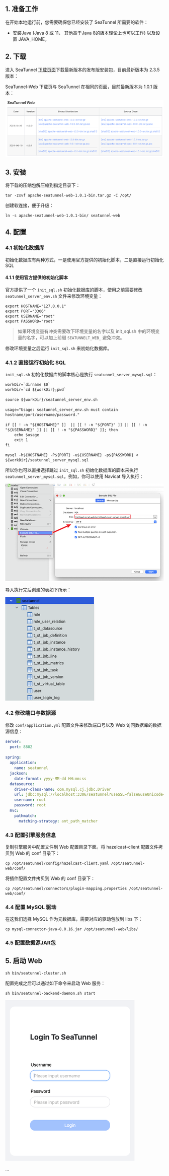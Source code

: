 ## 1. 准备工作

在开始本地运行前，您需要确保您已经安装了 SeaTunnel 所需要的软件：
- 安装Java (Java 8 或 11， 其他高于Java 8的版本理论上也可以工作) 以及设置 JAVA_HOME。

## 2. 下载

进入 SeaTunnel [下载页面](https://seatunnel.apache.org/download)下载最新版本的发布版安装包，目前最新版本为 2.3.5 版本：

SeaTunnel-Web 下载页与 SeaTunnel 在相同的页面，目前最新版本为 1.0.1 版本：

![](img-seatunnel-web-setup-1.png)

## 3. 安装

将下载的压缩包解压缩到指定目录下：
```
tar -zxvf apache-seatunnel-web-1.0.1-bin.tar.gz -C /opt/
```

创建软连接，便于升级：
```
ln -s apache-seatunnel-web-1.0.1-bin/ seatunnel-web
```

## 4. 配置

### 4.1 初始化数据库

初始化数据库有两种方式，一是使用官方提供的初始化脚本，二是直接运行初始化 SQL

#### 4.1.1 使用官方提供的初始化脚本

官方提供了一个 `init_sql.sh` 初始化数据库的脚本，使用之前需要修改 `seatunnel_server_env.sh` 文件来修改环境变量：
```shell
export HOSTNAME="127.0.0.1"
export PORT="3306"
export USERNAME="root"
export PASSWORD="root"
```
> 如果环境变量有冲突需要改下环境变量的名字以及 init_sql.sh 中的环境变量的名字，可以加上前缀 `SEATUNNELT_WEB_` 避免冲突。

修改环境变量之后运行 `init_sql.sh` 来初始化数据库。

### 4.1.2 直接运行初始化 SQL

`init_sql.sh` 初始化数据库的脚本核心是执行 `seatunnel_server_mysql.sql`：
```shell
workDir=`dirname $0`
workDir=`cd ${workDir};pwd`

source ${workDir}/seatunnel_server_env.sh

usage="Usage: seatunnel_server_env.sh must contain hostname/port/username/password."

if [[ ! -n "${HOSTNAME}" ]]  || [[ ! -n "${PORT}" ]] || [[ ! -n "${USERNAME}" ]] || [[ ! -n "${PASSWORD}" ]]; then
    echo $usage
    exit 1
fi

mysql -h${HOSTNAME} -P${PORT} -u${USERNAME} -p${PASSWORD} < ${workDir}/seatunnel_server_mysql.sql
```
所以你也可以直接选择跳过 `init_sql.sh` 初始化数据库的脚本来执行 `seatunnel_server_mysql.sql`。例如，你可以使用 Navicat 导入执行：

![](img-seatunnel-web-setup-2.png)

导入执行完后创建的表如下所示：

![](img-seatunnel-web-setup-3.png)

### 4.2 修改端口与数据源

修改 `conf/application.yml` 配置文件来修改端口号以及 Web 访问数据库的数据源信息：
```yml
server:
  port: 8802

spring:
  application:
    name: seatunnel
  jackson:
    date-format: yyyy-MM-dd HH:mm:ss
  datasource:
    driver-class-name: com.mysql.cj.jdbc.Driver
    url: jdbc:mysql://localhost:3306/seatunnel?useSSL=false&useUnicode=true&characterEncoding=utf-8&allowMultiQueries=true&allowPublicKeyRetrieval=true
    username: root
    password: root
  mvc:
    pathmatch:
      matching-strategy: ant_path_matcher
```

### 4.3 配置引擎服务信息

复制引擎服务中配置文件到 Web 配置目录下面。将 hazelcast-client 配置文件拷贝到 Web 的 conf 目录下：
```
cp /opt/seatunnel/config/hazelcast-client.yaml /opt/seatunnel-web/conf/
```
将插件配置文件拷贝到 Web 的 conf 目录下：
```
cp /opt/seatunnel/connectors/plugin-mapping.properties /opt/seatunnel-web/conf/
```

### 4.4 配置 MySQL 驱动

在这我们选择 MySQL 作为元数据库，需要对应的驱动包放到 libs 下：
```
cp mysql-connector-java-8.0.16.jar /opt/seatunnel-web/libs/
```

### 4.5 配置数据源JAR包



## 5. 启动 Web

```
sh bin/seatunnel-cluster.sh
```

配置完成之后可以通过如下命令来启动 Web 服务：
```
sh bin/seatunnel-backend-daemon.sh start
```

![](img-seatunnel-web-setup-4.png)



...
